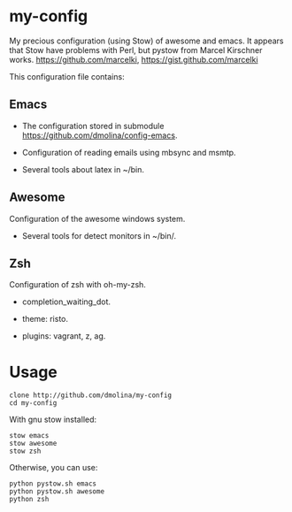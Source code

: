 # my-config

My precious configuration (using Stow) of awesome and emacs. It appears that 
Stow have problems with Perl, but pystow from Marcel Kirschner works. 
https://github.com/marcelki, https://gist.github.com/marcelki

This configuration file contains:

## Emacs

- The configuration stored in submodule https://github.com/dmolina/config-emacs. 

- Configuration of reading emails using mbsync and msmtp.

- Several tools about latex in ~/bin.

## Awesome

Configuration of the awesome windows system.

- Several tools for detect monitors in ~/bin/.

## Zsh

Configuration of zsh with oh-my-zsh. 

- completion_waiting_dot. 

- theme: risto.

- plugins: vagrant, z, ag.


# Usage

	clone http://github.com/dmolina/my-config
	cd my-config
	
With gnu stow installed:

	stow emacs 
	stow awesome
	stow zsh
	
Otherwise, you can use:

	python pystow.sh emacs
	python pystow.sh awesome
	python zsh
	


